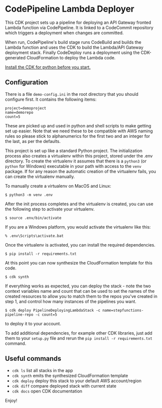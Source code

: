 # CodePipeline Lambda Deployer

This CDK project sets up a pipeline for deploying an API Gateway fronted Lambda function via CodePipeline. It is linked to a CodeCommit repository which triggers a deployment when changes are committed.

When run, CodePipeline's build stage runs CodeBuild and builds the Lambda function and uses the CDK to build the Lambda/API Gateway deployment stack. Finally CodeDeploy runs a deployment using the CDK-generated CloudFormation to deploy the Lambda code.

[Install the CDK for python before you start.](https://docs.aws.amazon.com/cdk/latest/guide/getting_started.html)

## Configuration

There is a file `demo-config.ini` in the root directory that you should configure first. It contains the following items:

```
project=demoproject
name=demorepo
count=5
```

These are picked up and used in python and shell scripts to make getting set up easier. Note that we need these to be compatible with AWS naming rules so please stick to alphanumerics for the first two and an integer for the last, as per the defaults.

This project is set up like a standard Python project. The initialization
process also creates a virtualenv within this project, stored under the .env
directory. To create the virtualenv it assumes that there is a `python3`
(or `python` for Windows) executable in your path with access to the `venv`
package. If for any reason the automatic creation of the virtualenv fails,
you can create the virtualenv manually.

To manually create a virtualenv on MacOS and Linux:

```
$ python3 -m venv .env
```

After the init process completes and the virtualenv is created, you can use the following
step to activate your virtualenv.

```
$ source .env/bin/activate
```

If you are a Windows platform, you would activate the virtualenv like this:

```
% .env\Scripts\activate.bat
```

Once the virtualenv is activated, you can install the required dependencies.

```
$ pip install -r requirements.txt
```

At this point you can now synthesize the CloudFormation template for this code.

```
$ cdk synth
```

If everything works as expected, you can deploy the stack - note the two context variables name and count that can be used to set the names of the created resources to allow you to match them to the repos you've created in step 1, and control how many instances of the pipelines you want.

```
$ cdk deploy PipelineDeployingLambdaStack -c name=stepfunctions-pipeline-repo -c count=5
```

to deploy it to your account.

To add additional dependencies, for example other CDK libraries, just add
them to your `setup.py` file and rerun the `pip install -r requirements.txt`
command.

## Useful commands

- `cdk ls` list all stacks in the app
- `cdk synth` emits the synthesized CloudFormation template
- `cdk deploy` deploy this stack to your default AWS account/region
- `cdk diff` compare deployed stack with current state
- `cdk docs` open CDK documentation

Enjoy!
